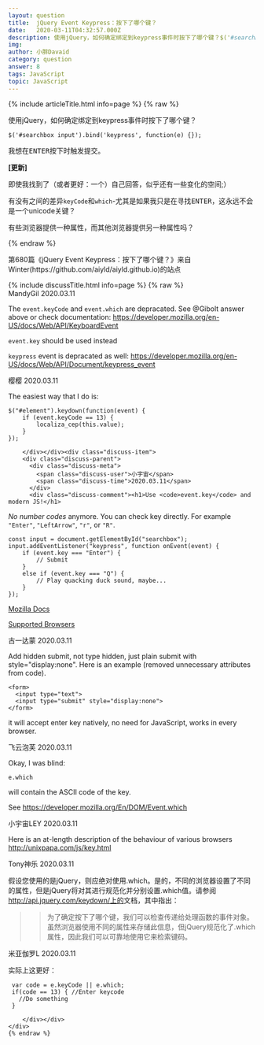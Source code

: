 ```yaml
---
layout: question
title:  jQuery Event Keypress：按下了哪个键？
date:   2020-03-11T04:32:57.000Z
description: 使用jQuery，如何确定绑定到keypress事件时按下了哪个键？$('#searchbox input').bind('keypress', fu...
img: 
author: 小胖Davaid
category: question
answer: 8
tags: JavaScript
topic: JavaScript
---
```

<div class="article-root">
  <div class="article">
    {% include articleTitle.html info=page %}
    {% raw %}
    <div class="article-content"><p><font style="vertical-align: inherit;"><font style="vertical-align: inherit;">使用jQuery，如何确定绑定到keypress事件时按下了哪个键？</font></font></p>

<pre><code>$('#searchbox input').bind('keypress', function(e) {});
</code></pre>

<p><font style="vertical-align: inherit;"><font style="vertical-align: inherit;">我想在</font></font><kbd>ENTER</kbd><font style="vertical-align: inherit;"><font style="vertical-align: inherit;">按下</font><font style="vertical-align: inherit;">时触发提交</font><font style="vertical-align: inherit;">。</font></font></p>

<p><strong><font style="vertical-align: inherit;"><font style="vertical-align: inherit;">[更新]</font></font></strong></p>

<p><font style="vertical-align: inherit;"><font style="vertical-align: inherit;">即使我找到了（或者更好：一个）自己回答，似乎还有一些变化的空间;）</font></font></p>

<p><font style="vertical-align: inherit;"><font style="vertical-align: inherit;">有没有之间的差异</font></font><code>keyCode</code><font style="vertical-align: inherit;"><font style="vertical-align: inherit;">和</font></font><code>which</code><font style="vertical-align: inherit;"><font style="vertical-align: inherit;">-尤其是如果我只是在寻找</font></font><kbd>ENTER</kbd><font style="vertical-align: inherit;"><font style="vertical-align: inherit;">，这永远不会是一个unicode关键？</font></font></p>

<p><font style="vertical-align: inherit;"><font style="vertical-align: inherit;">有些浏览器提供一种属性，而其他浏览器提供另一种属性吗？ </font></font></p></div>
    {% endraw %}
  </div>
  <p class="winter_mark">第680篇《jQuery Event Keypress：按下了哪个键？》来自Winter(https://github.com/aiyld/aiyld.github.io)的站点</p>
  <div class="discuss-wrapper">
    {% include discussTitle.html info=page %}
    {% raw %}
    <div class="discuss-list">
    <div class="discuss-item">
        <div class="discuss-parent">
          <div class="discuss-meta">
            <span class="discuss-user">MandyGil</span>
            <span class="discuss-time">2020.03.11</span>
          </div>
          <div class="discuss-comment"><p>The <code>event.keyCode</code> and <code>event.which</code> are depracated. See @Gibolt answer above or check documentation: <a href="https://developer.mozilla.org/en-US/docs/Web/API/KeyboardEvent" rel="nofollow noreferrer">https://developer.mozilla.org/en-US/docs/Web/API/KeyboardEvent</a></p>

<p><code>event.key</code> should be used instead</p>

<p><code>keypress</code> event is depracated as well:
<a href="https://developer.mozilla.org/en-US/docs/Web/API/Document/keypress_event" rel="nofollow noreferrer">https://developer.mozilla.org/en-US/docs/Web/API/Document/keypress_event</a></p></div>
        </div></div><div class="discuss-item">
        <div class="discuss-parent">
          <div class="discuss-meta">
            <span class="discuss-user">樱樱</span>
            <span class="discuss-time">2020.03.11</span>
          </div>
          <div class="discuss-comment"><p>The easiest way that I do is:</p>

<pre><code>$("#element").keydown(function(event) {<font></font>
    if (event.keyCode == 13) {<font></font>
        localiza_cep(this.value);<font></font>
    }<font></font>
});<font></font>
</code></pre></div>
        </div></div><div class="discuss-item">
        <div class="discuss-parent">
          <div class="discuss-meta">
            <span class="discuss-user">小宇宙</span>
            <span class="discuss-time">2020.03.11</span>
          </div>
          <div class="discuss-comment"><h1>Use <code>event.key</code> and modern JS!</h1>

<p><em>No number codes</em> anymore. You can check key directly. For example <code>"Enter"</code>, <code>"LeftArrow"</code>, <code>"r"</code>, or <code>"R"</code>.</p>

<pre><code>const input = document.getElementById("searchbox");<font></font>
input.addEventListener("keypress", function onEvent(event) {<font></font>
    if (event.key === "Enter") {<font></font>
        // Submit<font></font>
    }<font></font>
    else if (event.key === "Q") {<font></font>
        // Play quacking duck sound, maybe...<font></font>
    }<font></font>
});<font></font>
</code></pre>

<p><a href="https://developer.mozilla.org/en-US/docs/Web/API/KeyboardEvent/key" rel="nofollow noreferrer">Mozilla Docs</a></p>

<p><a href="http://caniuse.com/#feat=keyboardevent-key" rel="nofollow noreferrer">Supported Browsers</a></p></div>
        </div></div><div class="discuss-item">
        <div class="discuss-parent">
          <div class="discuss-meta">
            <span class="discuss-user">古一达蒙</span>
            <span class="discuss-time">2020.03.11</span>
          </div>
          <div class="discuss-comment"><p>Add hidden submit, not type hidden, just plain submit with style="display:none". Here is an example (removed unnecessary attributes from code).</p>

<pre><code>&lt;form&gt;<font></font>
  &lt;input type="text"&gt;<font></font>
  &lt;input type="submit" style="display:none"&gt;<font></font>
&lt;/form&gt;<font></font>
</code></pre>

<p>it will accept enter key natively, no need for JavaScript, works in every browser.</p></div>
        </div></div><div class="discuss-item">
        <div class="discuss-parent">
          <div class="discuss-meta">
            <span class="discuss-user">飞云泡芙</span>
            <span class="discuss-time">2020.03.11</span>
          </div>
          <div class="discuss-comment"><p>Okay, I was blind:</p>

<pre><code>e.which
</code></pre>

<p>will contain the ASCII code of the key.</p>

<p>See <a href="https://developer.mozilla.org/En/DOM/Event.which" rel="noreferrer">https://developer.mozilla.org/En/DOM/Event.which</a></p></div>
        </div></div><div class="discuss-item">
        <div class="discuss-parent">
          <div class="discuss-meta">
            <span class="discuss-user">小宇宙LEY</span>
            <span class="discuss-time">2020.03.11</span>
          </div>
          <div class="discuss-comment"><p>Here is an at-length description of the behaviour of various browsers <a href="http://unixpapa.com/js/key.html" rel="noreferrer">http://unixpapa.com/js/key.html</a></p></div>
        </div></div><div class="discuss-item">
        <div class="discuss-parent">
          <div class="discuss-meta">
            <span class="discuss-user">Tony神乐</span>
            <span class="discuss-time">2020.03.11</span>
          </div>
          <div class="discuss-comment"><p><font style="vertical-align: inherit;"><font style="vertical-align: inherit;">假设您使用的是jQuery，则应绝对使用.which。</font><font style="vertical-align: inherit;">是的，不同的浏览器设置了不同的属性，但是jQuery将对其进行规范化并分别设置.which值。</font><font style="vertical-align: inherit;">请参阅</font></font><a href="http://api.jquery.com/keydown/" rel="noreferrer"><font style="vertical-align: inherit;"><font style="vertical-align: inherit;">http://api.jquery.com/keydown/上的</font></font></a><font style="vertical-align: inherit;"><font style="vertical-align: inherit;">文档，</font><font style="vertical-align: inherit;">其中指出：</font></font></p>

<blockquote>
  <blockquote>
    <p><font style="vertical-align: inherit;"><font style="vertical-align: inherit;">为了确定按下了哪个键，我们可以检查传递给处理函数的事件对象。</font><font style="vertical-align: inherit;">虽然浏览器使用不同的属性来存储此信息，但jQuery规范化了.which属性，因此我们可以可靠地使用它来检索键码。</font></font></p>
  </blockquote>
</blockquote></div>
        </div></div><div class="discuss-item">
        <div class="discuss-parent">
          <div class="discuss-meta">
            <span class="discuss-user">米亚伽罗L</span>
            <span class="discuss-time">2020.03.11</span>
          </div>
          <div class="discuss-comment"><p><font style="vertical-align: inherit;"><font style="vertical-align: inherit;">实际上这更好：</font></font></p>

<pre><code> var code = e.keyCode || e.which;<font></font>
 if(code == 13) { //Enter keycode<font></font>
   //Do something<font></font>
 }<font></font>
</code></pre></div>
        </div></div>
    </div>
    {% endraw %}
  </div>
<div>
